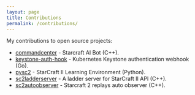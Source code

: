 ```yaml
---
layout: page
title: Contributions
permalink: /contributions/
---
```

My contributions to open source projects:
* [commandcenter](https://github.com/davechurchill/commandcenter/commits?author=alkurbatov) - Starcraft AI Bot (C++).
* [keystone-auth-hook](https://github.com/virtuozzo/keystone-auth-hook/commits?author=alkurbatov) - Kubernetes Keystone authentication webhook (Go).
* [pysc2](https://github.com/deepmind/pysc2/commits?author=alkurbatov) - StarCraft II Learning Environment (Python).
* [sc2ladderserver](https://github.com/Cryptyc/Sc2LadderServer/commits?author=alkurbatov) - A ladder server for StarCraft II API (C++).
* [sc2autoobserver](https://github.com/aiarena/SC2AutoObserver/commits?author=alkurbatov) - Starcraft 2 replays auto observer (C++).
